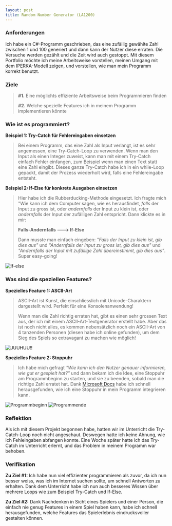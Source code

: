 ```yaml
---
layout: post
title: Random Number Generator (LA1200)
---
```


### Anforderungen 

Ich habe ein C#-Programm geschrieben, das eine zufällig gewählte Zahl zwischen 1 und 100 generiert und dann kann der Nutzer diese erraten. Die Versuche werden gezählt und die Zeit wird auch gestoppt. Mit diesem Portfolio möchte ich meine Arbeitsweise vorstellen, meinen Umgang mit dem IPERKA-Modell zeigen, und vorstellen, wie man mein Programm korrekt benutzt.

### Ziele
> **#1.** Eine möglichts effiziente Arbeitsweise beim Programmieren finden
> 
> **#2.** Welche spezielle Features ich in meinem Programm implementieren könnte


### Wie ist es programmiert?

__Beispiel 1: Try-Catch für Fehlereingaben einsetzen__ 
> Bei einem Programm, das eine Zahl als Input verlangt, ist es sehr angemessen, eine Try-Catch-Loop zu verwenden. Wenn man den Input als einen Integer zuweist, kann man mit einem Try-Catch einfach Fehler einfangen, zum Beispiel wenn man einen Text statt eine Zahl eingibt. Dieses ganze Try-Catch habe ich in ein while-Loop gepackt, damit der Prozess wiederholt wird, falls eine Fehlereingabe entsteht.

__Beispiel 2: If-Else für konkrete Ausgaben einsetzen__
> Hier habe ich die Rubberducking-Methode eingesetzt. Ich fragte mich "Wie kann ich dem Computer sagen, wie es herausfindet, *falls* der Input zu gross ist, oder *andernfalls* der Input zu klein ist, oder *andernfalls* der Input der zufälligen Zahl entspricht. Dann klickte es in mir:
> 
> **Falls-Andernfalls ---> If-Else**
>
> Dann musste man einfach eingeben: *"Falls der Input zu klein ist, gib dies aus"* und *"Andernfalls der Input zu gross ist, gib dies aus"* und *"Andernfalls der Input mit zufällige Zahl übereinstimmt, gib dies aus"*. Super easy-going!

![If-else](https://cdn.discordapp.com/attachments/763423693179060255/889871120554135552/unknown.png)


### Was sind die speziellen Features?

__Spezielles Feature 1: ASCII-Art__
> ASCII-Art ist Kunst, die einschliesslich mit Unicode-Charaktern dargestellt wird. Perfekt für eine Konsolenanwendung! 
>
> Wenn man die Zahl richtig erraten hat, gibt es einen sehr grossen Text aus, der ich mit einem ASCII-Art-Textgenerator erstellt habe. Aber das ist noch nicht alles, es kommen nebensätzlich noch ein ASCII-Art von 4 tanzenden Personen (diesen habe ich online gefunden), um dem Sieg des Spiels so extravagant zu machen wie möglich!

![JUUHUU!!](https://cdn.discordapp.com/attachments/763423693179060255/889873371137982485/unknown.png)


__Spezielles Feature 2: Stoppuhr__
> Ich habe mich gefragt *"Wie kann ich den Nutzer genauer informieren, wie gut er gespielt hat?"* und dann bekam ich die Idee, eine Stoppuhr am Programmbeginn zu starten, und sie zu beenden, sobald man die richtige Zahl erratet hat. Dank [Microsoft Docs](https://docs.microsoft.com/en-us/dotnet/api/system.diagnostics.stopwatch?view=net-5.0) habe ich schnell herausgefunden, wie ich eine Stoppuhr in mein Programm integrieren kann. 

![Programmbeginn](https://cdn.discordapp.com/attachments/763423693179060255/889875854472146964/unknown.png)
![Programmende](https://cdn.discordapp.com/attachments/763423693179060255/889875915801239612/unknown.png)



### Reflektion 
Als ich mit diesem Projekt begonnen habe, hatten wir im Unterricht die Try-Catch-Loop noch nicht angeschaut. Deswegen hatte ich keine Ahnung, wie ich Fehleingaben abfangen konnte. Eine Woche später hatte ich das Try-Catch im Unterricht erlernt, und das Problem in meinem Programm war behoben.

### Verifikation
**Zu Ziel #1:** Ich habe nun viel effizienter programmieren als zuvor, da ich nun besser weiss, was ich im Internet suchen sollte, um schnell Antworten zu erhalten. Dank dem Unterricht habe ich nun auch besseres Wissen über mehrere Loops wie zum Beispiel Try-Catch und If-Else.

**Zu Ziel #2:** Dank Nachdenken in Sicht eines Spielers und einer Person, die einfach nie genug Features in einem Spiel haben kann, habe ich schnell herausgefunden, welche Features das Spielerlebnis eindrucksvoller gestalten können.
